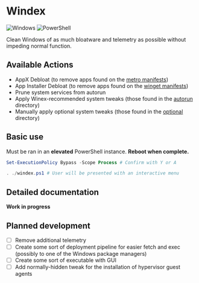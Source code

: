# Windex

![Windows](https://img.shields.io/badge/Windows-0078D6?style=for-the-badge&logo=windows&logoColor=white) ![PowerShell](https://img.shields.io/badge/PowerShell-%235391FE.svg?style=for-the-badge&logo=powershell&logoColor=white)

Clean Windows of as much bloatware and telemetry as possible without impeding normal function.

## Available Actions

* AppX Debloat (to remove apps found on the [metro manifests](./defs/metro/))
* App Installer Debloat (to remove apps found on the [winget manifests](./defs/winget/))
* Prune system services from autorun
* Apply Winex-recommended system tweaks (those found in the [autorun](./tweaks/autorun/) directory)
* Manually apply optional system tweaks (those found in the [optional](./tweaks/optional/) directory)

## Basic use

Must be ran in an **elevated** PowerShell instance. **Reboot when complete.**
```powershell
Set-ExecutionPolicy Bypass -Scope Process # Confirm with Y or A

. ./windex.ps1 # User will be presented with an interactive menu
```

## Detailed documentation

__Work in progress__

## Planned development

- [ ] Remove additional telemetry
- [ ] Create some sort of deployment pipeline for easier fetch and exec (possibly to one of the Windows package managers)
- [ ] Create some sort of executable with GUI
- [ ] Add normally-hidden tweak for the installation of hypervisor guest agents
